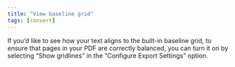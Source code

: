 ```yaml
---
title: "View baseline grid"
tags: [convert]
---
```

 
<html><body><section data-type="chapter" class="hsecchapter" data-hederis-type="hsecchapter" id="view-baseline-grid" data-pi-attrs="id: view-baseline-grid; data-tags: convert;" role="doc-chapter" data-tags="convert" data-author-name=" " data-book-title=" " title="View baseline grid"><p class="hblkp" data-hederis-type="hblkp" id="pRmxXaXAv">If you&#8217;d like to see how your text aligns to the built-in baseline grid, to ensure that pages in your PDF are correctly balanced, you can turn it on by selecting &#8220;Show gridlines&#8221; in the &#8220;Configure Export Settings&#8221; option.</p></section></body></html>
